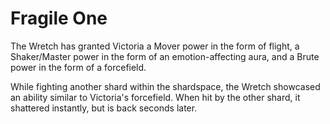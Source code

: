 # Fragile One
The Wretch has granted Victoria a Mover power in the form of flight, a Shaker/Master power in the form of an emotion-affecting aura, and a Brute power in the form of a forcefield. 

While fighting another shard within the shardspace, the Wretch showcased an ability similar to Victoria's forcefield. When hit by the other shard, it shattered instantly, but is back seconds later.
